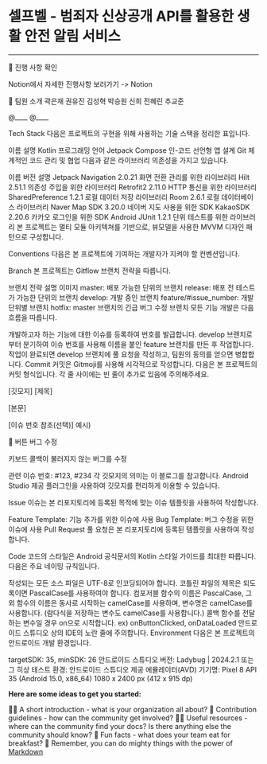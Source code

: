 # 셀프벨 - 범죄자 신상공개 API를 활용한 생활 안전 알림 서비스
-----




📌 진행 사항 확인

Notion에서 자세한 진행사항 보러가기 -> Notion

🙌 팀원 소개
곽은재	권유진	김성혁	박승원	신희	전혜린	추교준
			
@____	@____

Tech Stack
다음은 프로젝트의 구현을 위해 사용하는 기술 스택을 정리한 표입니다.

이름	설명
Kotlin	프로그래밍 언어
Jetpack Compose	인-코드 선언형 앱 설계
Git	체계적인 코드 관리 및 협업
다음과 같은 라이브러리 의존성을 가지고 있습니다.

이름	버전	설명
Jetpack Navigation	2.0.21	화면 전환 관리를 위한 라이브러리
Hilt	2.51.1	의존성 주입을 위한 라이브러리
Retrofit2	2.11.0	HTTP 통신을 위한 라이브러리
SharedPreference	1.2.1	로컬 데이터 저장 라이브러리
Room	2.6.1	로컬 데이터베이스 라이브러리
Naver Map SDK	3.20.0	네이버 지도 사용을 위한 SDK
KakaoSDK	2.20.6	카카오 로그인을 위한 SDK
Android JUnit	1.2.1	단위 테스트를 위한 라이브러리
본 프로젝트는 멀티 모듈 아키텍쳐를 기반으로, 뷰모델을 사용한 MVVM 디자인 패턴으로 구성합니다.

Conventions
다음은 본 프로젝트에 기여하는 개발자가 지켜야 할 컨벤션입니다.

Branch
본 프로젝트는 Gitflow 브랜치 전략을 따릅니다.

브랜치 전략 설명 이미지
master: 배포 가능한 단위의 브랜치
release: 배포 전 테스트가 가능한 단위의 브랜치
develop: 개발 중인 브랜치
feature/#issue_number: 개발 단위별 브랜치
hotfix: master 브랜치의 긴급 버그 수정 브랜치
모든 기능 개발은 다음 흐름을 따릅니다.

개발하고자 하는 기능에 대한 이슈를 등록하여 번호를 발급합니다.
develop 브랜치로부터 분기하여 이슈 번호를 사용해 이름을 붙인 feature 브랜치를 만든 후 작업합니다.
작업이 완료되면 develop 브랜치에 풀 요청을 작성하고, 팀원의 동의를 얻으면 병합합니다.
Commit
커밋은 Gitmoji를 사용해 시각적으로 작성합니다. 다음은 본 프로젝트의 커밋 형식입니다. 각 줄 사이에는 빈 줄이 추가로 있음에 주의해주세요.

[깃모지] [제목]

[본문]

[이슈 번호 참조(선택)]
예시)

:bug: 버튼 버그 수정

키보드 콜백이 불러지지 않는 버그를 수정

관련 이슈 번호: #123, #234
각 깃모지의 의미는 이 블로그를 참고합니다. Android Studio 제공 플러그인을 사용하여 깃모지를 편리하게 이용할 수 있습니다.

Issue
이슈는 본 리포지토리에 등록된 목적에 맞는 이슈 템플릿을 사용하여 작성합니다.

Feature Template: 기능 추가를 위한 이슈에 사용
Bug Template: 버그 수정을 위한 이슈에 사용
Pull Request
풀 요청은 본 리포지토리에 등록된 템플릿을 사용하여 작성합니다.

Code
코드의 스타일은 Android 공식문서의 Kotlin 스타일 가이드를 최대한 따릅니다. 다음은 주요 네이밍 규칙입니다.

작성되는 모든 소스 파일은 UTF-8로 인코딩되어야 합니다.
코틀린 파일의 제목은 되도록이면 PascalCase를 사용하여야 합니다.
컴포저블 함수의 이름은 PascalCase, 그 외 함수의 이름은 동사로 시작하는 camelCase를 사용하며, 변수명은 camelCase를 사용합니다. (람다식을 저장하는 변수도 camelCase를 사용합니다.)
콜백 함수를 전달하는 변수일 경우 on으로 시작합니다. ex) onButtonClicked, onDataLoaded
안드로이드 스튜디오 상의 IDE의 노란 줄에 주의합니다.
Environment
다음은 본 프로젝트의 안드로이드 개발 환경입니다.

targetSDK: 35, minSDK: 26
안드로이드 스튜디오 버전: Ladybug | 2024.2.1 또는 그 히상
테스트 환경: 안드로이드 스튜디오 제공 에뮬레이터(AVD)
기기명: Pixel 8
API 35 (Android 15.0, x86_64)
1080 x 2400 px (412 x 915 dp)

**Here are some ideas to get you started:**

🙋‍♀️ A short introduction - what is your organization all about?
🌈 Contribution guidelines - how can the community get involved?
👩‍💻 Useful resources - where can the community find your docs? Is there anything else the community should know?
🍿 Fun facts - what does your team eat for breakfast?
🧙 Remember, you can do mighty things with the power of [Markdown](https://docs.github.com/github/writing-on-github/getting-started-with-writing-and-formatting-on-github/basic-writing-and-formatting-syntax)






